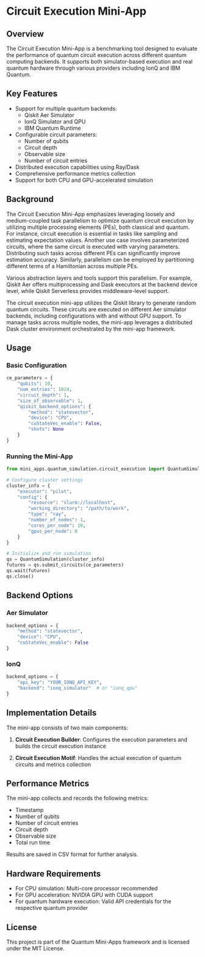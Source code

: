 # Circuit Execution Mini-App

## Overview
The Circuit Execution Mini-App is a benchmarking tool designed to evaluate the performance of quantum circuit execution across different quantum computing backends. It supports both simulator-based execution and real quantum hardware through various providers including IonQ and IBM Quantum.

## Key Features
- Support for multiple quantum backends:
  - Qiskit Aer Simulator
  - IonQ Simulator and QPU
  - IBM Quantum Runtime
- Configurable circuit parameters:
  - Number of qubits
  - Circuit depth
  - Observable size
  - Number of circuit entries
- Distributed execution capabilities using Ray/Dask
- Comprehensive performance metrics collection
- Support for both CPU and GPU-accelerated simulation

## Background

The Circuit Execution Mini-App emphasizes leveraging loosely and medium-coupled task parallelism to optimize quantum circuit execution by utilizing multiple processing elements (PEs), both classical and quantum. For instance, circuit execution is essential in tasks like sampling and estimating expectation values. Another use case involves parameterized circuits, where the same circuit is executed with varying parameters. Distributing such tasks across different PEs can significantly improve estimation accuracy. Similarly, parallelism can be employed by partitioning different terms of a Hamiltonian across multiple PEs.

Various abstraction layers and tools support this parallelism. For example, Qiskit Aer offers multiprocessing and Dask executors at the backend device level, while Qiskit Serverless provides middleware-level support.

The circuit execution mini-app utilizes the Qiskit library to generate random quantum circuits. These circuits are executed on different Aer simulator backends, including configurations with and without GPU support. To manage tasks across multiple nodes, the mini-app leverages a distributed Dask cluster environment orchestrated by the mini-app framework.


## Usage

### Basic Configuration
```python
ce_parameters = {
    "qubits": 10,
    "num_entries": 1024,
    "circuit_depth": 1,
    "size_of_observable": 1,
    "qiskit_backend_options": {
        "method": "statevector",
        "device": "CPU",
        "cuStateVec_enable": False,
        "shots": None
    }
}
```

### Running the Mini-App
```python
from mini_apps.quantum_simulation.circuit_execution import QuantumSimulation

# Configure cluster settings
cluster_info = {
    "executor": "pilot",
    "config": {
        "resource": "slurm://localhost",
        "working_directory": "/path/to/work",
        "type": "ray",
        "number_of_nodes": 1,
        "cores_per_node": 10,
        "gpus_per_node": 0
    }
}

# Initialize and run simulation
qs = QuantumSimulation(cluster_info)
futures = qs.submit_circuits(ce_parameters)
qs.wait(futures)
qs.close()
```

## Backend Options

### Aer Simulator
```python
backend_options = {
    "method": "statevector",
    "device": "CPU",
    "cuStateVec_enable": False
}
```

### IonQ
```python
backend_options = {
    "api_key": "YOUR_IONQ_API_KEY",
    "backend": "ionq_simulator"  # or "ionq_qpu"
}
```

## Implementation Details

The mini-app consists of two main components:

1. **Circuit Execution Builder**: Configures the execution parameters and builds the circuit execution instance



2. **Circuit Execution Motif**: Handles the actual execution of quantum circuits and metrics collection


## Performance Metrics
The mini-app collects and records the following metrics:
- Timestamp
- Number of qubits
- Number of circuit entries
- Circuit depth
- Observable size
- Total run time

Results are saved in CSV format for further analysis.

## Hardware Requirements
- For CPU simulation: Multi-core processor recommended
- For GPU acceleration: NVIDIA GPU with CUDA support
- For quantum hardware execution: Valid API credentials for the respective quantum provider

## License
This project is part of the Quantum Mini-Apps framework and is licensed under the MIT License.
